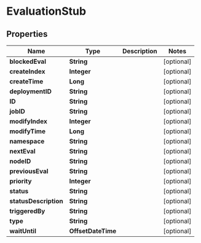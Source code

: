 

# EvaluationStub


## Properties

Name | Type | Description | Notes
------------ | ------------- | ------------- | -------------
**blockedEval** | **String** |  |  [optional]
**createIndex** | **Integer** |  |  [optional]
**createTime** | **Long** |  |  [optional]
**deploymentID** | **String** |  |  [optional]
**ID** | **String** |  |  [optional]
**jobID** | **String** |  |  [optional]
**modifyIndex** | **Integer** |  |  [optional]
**modifyTime** | **Long** |  |  [optional]
**namespace** | **String** |  |  [optional]
**nextEval** | **String** |  |  [optional]
**nodeID** | **String** |  |  [optional]
**previousEval** | **String** |  |  [optional]
**priority** | **Integer** |  |  [optional]
**status** | **String** |  |  [optional]
**statusDescription** | **String** |  |  [optional]
**triggeredBy** | **String** |  |  [optional]
**type** | **String** |  |  [optional]
**waitUntil** | **OffsetDateTime** |  |  [optional]



